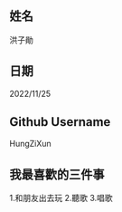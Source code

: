 姓名
---
洪子勛

日期
----
2022/11/25

Github Username
---------------
HungZiXun

我最喜歡的三件事
---------------
1.和朋友出去玩
2.聽歌
3.唱歌